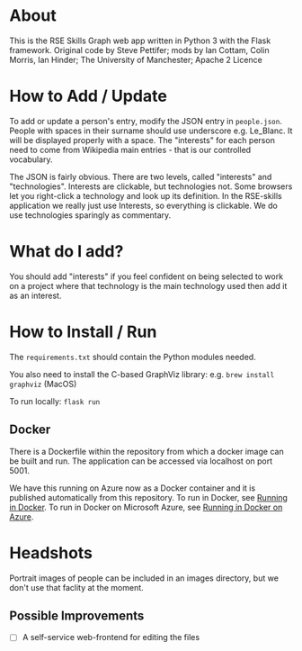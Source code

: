 # About
This is the RSE Skills Graph web app written in Python 3 with the Flask framework. Original code by Steve Pettifer; mods by Ian Cottam, Colin Morris, Ian Hinder; The University of Manchester; Apache 2 Licence

# How to Add / Update
To add or update a person's entry, modify the JSON entry in `people.json`. People with spaces in their surname should use underscore e.g. Le_Blanc.
It will be displayed properly with a space. The "interests" for each person need to come from Wikipedia main entries - that is our controlled vocabulary.

The JSON is fairly obvious. There are two levels, called "interests" and "technologies". Interests are clickable, but technologies not. Some browsers let you right-click a technology and look up its definition. In the RSE-skills application we really just use Interests, so everything is clickable. We do use technologies sparingly as commentary.

# What do I add?
You should add "interests" if you feel confident on being selected to work on a project where that technology is the main technology used then add it as an interest.

# How to Install / Run
The `requirements.txt` should contain the Python modules needed.

You also need to install the C-based GraphViz library: e.g. `brew install graphviz` (MacOS)

To run locally: `flask run`

## Docker
There is a Dockerfile within the repository from which a docker image can be built and run. The application can be accessed via localhost on port 5001.    

We have this running on Azure now as a Docker container and it is published automatically from this repository. To run in Docker, see [Running in Docker](doc/RunningInDocker.md). To run in Docker on Microsoft Azure, see [Running in Docker on Azure](doc/RunningOnAzureWithDocker.md).

# Headshots
Portrait images of people can be included in an images directory, but we don't use that faclity at the moment.

## Possible Improvements
- [ ] A self-service web-frontend for editing the files

